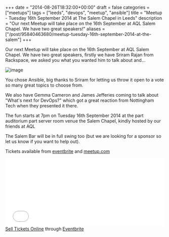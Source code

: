 +++
date = "2014-08-26T18:32:00+00:00"
draft = false
categories = ["meetups"]
tags = ["leeds", "devops", "meetup", "ansible"]
title = "Meetup - Tuesday 16th September 2014 at The Salem Chapel in Leeds"
description = "Our next Meetup will take place on the 16th September at AQL Salem Chapel. We have two great speakers!"
aliases = ["/post/95840463680/meetup-tuesday-16th-september-2014-at-the-salem"]
+++
<p>Our next Meetup will take place on the 16th September at AQL Salem Chapel. We have two great speakers, firstly we have Sriram Rajan from Rackspace, we asked you what you wanted him to talk about and...<!-- more --></p>
<p><img alt="image" src="/images/e7af9231c69148996ec8a330f68f.png" /></p>
<p></p>
<p>You chose Ansible, big thanks to Sriram for letting us&nbsp;throw it open to a vote so many great topics to choose from.</p>
<p>We also have Gemma Cameron and James Jefferies coming to talk about "What's next for DevOps?" which got a great reaction from Nottingham Tech when they presented it there.</p>
<p>The fun starts at 7pm on Tuesday 16th September 2014 at the part auditorium part server room venue the Salem Chapel, kindly hosted by our friends at AQL</p>
<p>The Salem Bar will be in full swing too (but we are looking for a sponsor so let us know if you want to help out).</p>
<p>Tickets available from <a href="https://leedsdevops-september-14.eventbrite.co.uk">eventbrite</a> and <a href="http://www.meetup.com/LeedsDevops/events/203515802/">meetup.com</a></p>
<div><iframe frameborder="0" height="214" marginheight="5" marginwidth="5" scrolling="auto" src="//eventbrite.co.uk/tickets-external?eid=12834950683&amp;ref=etckt" width="100%"></iframe>
<div><a href="http://www.eventbrite.co.uk/r/etckt" target="_blank">Sell Tickets Online</a> <span>through</span> <a href="http://www.eventbrite.co.uk?ref=etckt" target="_blank">Eventbrite</a></div>
</div>